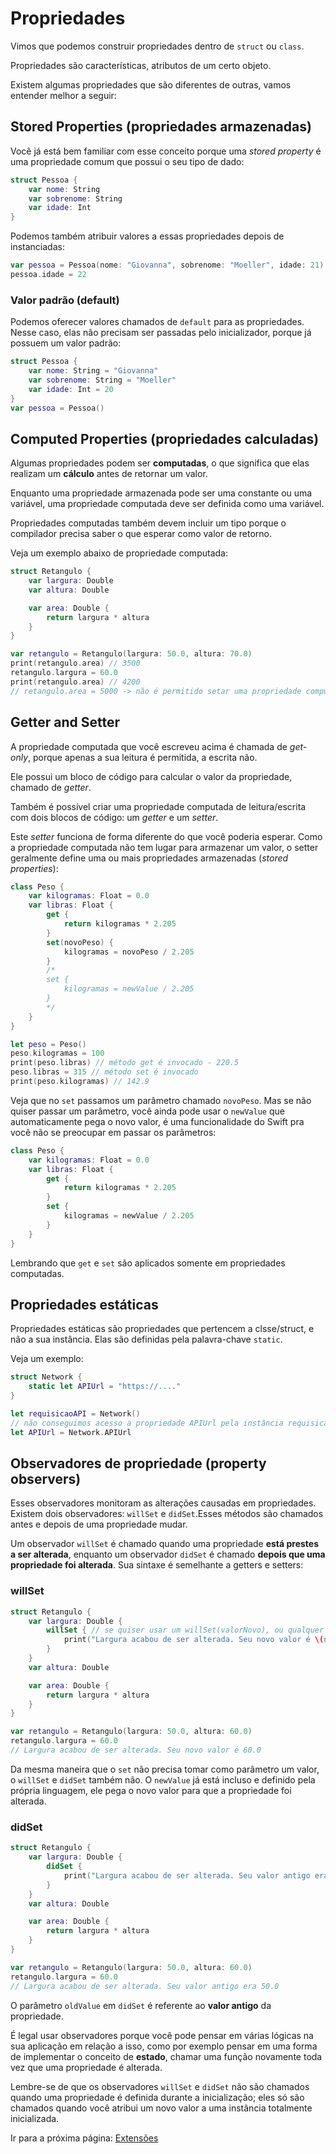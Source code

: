 # Propriedades

Vimos que podemos construir propriedades dentro de `struct` ou `class`.

Propriedades são características, atributos de um certo objeto.

Existem algumas propriedades que são diferentes de outras, vamos entender melhor a seguir:

## Stored Properties (propriedades armazenadas)

Você já está bem familiar com esse conceito porque uma *stored property* é uma propriedade comum que possui o seu tipo de dado:

```swift
struct Pessoa {
    var nome: String
    var sobrenome: String
    var idade: Int
}
```

Podemos também atribuir valores a essas propriedades depois de instanciadas:

```swift
var pessoa = Pessoa(nome: "Giovanna", sobrenome: "Moeller", idade: 21)
pessoa.idade = 22
```

### Valor padrão (default)

Podemos oferecer valores chamados de `default` para as propriedades. Nesse caso, elas não precisam ser passadas pelo inicializador, porque já possuem um valor padrão:

```swift
struct Pessoa {
    var nome: String = "Giovanna"
    var sobrenome: String = "Moeller"
    var idade: Int = 20
}
var pessoa = Pessoa()
```

## Computed Properties (propriedades calculadas)

Algumas propriedades podem ser **computadas**, o que significa que elas realizam um **cálculo** antes de retornar um valor.

Enquanto uma propriedade armazenada pode ser uma constante ou uma variável, uma propriedade computada deve ser definida como uma variável.

Propriedades computadas também devem incluir um tipo porque o compilador precisa saber o que esperar como valor de retorno.

Veja um exemplo abaixo de propriedade computada:

```swift
struct Retangulo {
    var largura: Double
    var altura: Double

    var area: Double {
        return largura * altura
    }
}

var retangulo = Retangulo(largura: 50.0, altura: 70.0)
print(retangulo.area) // 3500
retangulo.largura = 60.0
print(retangulo.area) // 4200
// retangulo.area = 5000 -> não é permitido setar uma propriedade computada, apenas ler o seu valor (get-only)
```

## Getter and Setter

A propriedade computada que você escreveu acima é chamada de *get-only*, porque apenas a sua leitura é permitida, a escrita não. 

Ele possui um bloco de código para calcular o valor da propriedade, chamado de *getter*.

Também é possível criar uma propriedade computada de leitura/escrita com dois blocos de código: um *getter* e um *setter*.

Este *setter* funciona de forma diferente do que você poderia esperar.
Como a propriedade computada não tem lugar para armazenar um valor, o setter geralmente define uma ou mais propriedades armazenadas (*stored properties*):

```swift
class Peso {
    var kilogramas: Float = 0.0
    var libras: Float {
        get {
            return kilogramas * 2.205
        }
        set(novoPeso) {
            kilogramas = novoPeso / 2.205
        }
        /*
        set {
            kilogramas = newValue / 2.205
        }
        */
    }
}

let peso = Peso()
peso.kilogramas = 100
print(peso.libras) // método get é invocado - 220.5
peso.libras = 315 // método set é invocado
print(peso.kilogramas) // 142.9
```

Veja que no `set` passamos um parâmetro chamado `novoPeso`. Mas se não quiser passar um parâmetro, você ainda pode usar o `newValue` que automaticamente pega o novo valor, é uma funcionalidade do Swift pra você não se preocupar em passar os parâmetros:

```swift
class Peso {
    var kilogramas: Float = 0.0
    var libras: Float {
        get {
            return kilogramas * 2.205
        }
        set {
            kilogramas = newValue / 2.205
        }
    }
}
```

Lembrando que `get` e `set` são aplicados somente em propriedades computadas.

## Propriedades estáticas

Propriedades estáticas são propriedades que pertencem a clsse/struct, e não a sua instância. Elas são definidas pela palavra-chave `static`.

Veja um exemplo:

```swift
struct Network {
    static let APIUrl = "https://...."
}

let requisicaoAPI = Network()
// não conseguimos acesso a propriedade APIUrl pela instância requisicaoAPI, então precisamos acessar dessa maneira:
let APIUrl = Network.APIUrl
```

## Observadores de propriedade (property observers)
Esses observadores monitoram as alterações causadas em propriedades. Existem dois observadores: `willSet` e `didSet`.Esses métodos são chamados antes e depois de uma propriedade mudar.

Um observador `willSet` é chamado quando uma propriedade **está prestes a ser alterada**, enquanto um observador `didSet` é chamado **depois que uma propriedade foi alterada**. Sua sintaxe é semelhante a getters e setters:

### willSet

```swift
struct Retangulo {
    var largura: Double {
        willSet { // se quiser usar um willSet(valorNovo), ou qualquer outro nome pra referenciar a variável nova, sem problemas!
            print("Largura acabou de ser alterada. Seu novo valor é \(newValue)")
        }
    }
    var altura: Double

    var area: Double {
        return largura * altura
    }
}

var retangulo = Retangulo(largura: 50.0, altura: 60.0)
retangulo.largura = 60.0
// Largura acabou de ser alterada. Seu novo valor é 60.0
```

Da mesma maneira que o `set` não precisa tomar como parâmetro um valor, o `willSet` e `didSet` também não. O `newValue` já está incluso e definido pela própria linguagem, ele pega o novo valor para que a propriedade foi alterada.

### didSet

```swift
struct Retangulo {
    var largura: Double {
        didSet {
            print("Largura acabou de ser alterada. Seu valor antigo era \(oldValue)")
        }
    }
    var altura: Double

    var area: Double {
        return largura * altura
    }
}

var retangulo = Retangulo(largura: 50.0, altura: 60.0)
retangulo.largura = 60.0
// Largura acabou de ser alterada. Seu valor antigo era 50.0
```

O parâmetro `oldValue` em `didSet` é referente ao **valor antigo** da propriedade.

É legal usar observadores porque você pode pensar em várias lógicas na sua aplicação em relação a isso, como por exemplo pensar em uma forma de implementar o conceito de **estado**, chamar uma função novamente toda vez que uma propriedade é alterada.

Lembre-se de que os observadores `willSet` e `didSet` não são chamados quando uma propriedade é definida durante a inicialização; eles só são chamados quando você atribui um novo valor a uma instância totalmente inicializada.

Ir para a próxima página: [Extensões](docs/linguagem/19-extensoes.md)